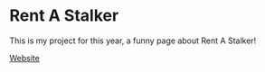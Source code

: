 # Rent A Stalker

This is my project for this year, a funny page about Rent A Stalker!

[Website](https://alkkawaii.github.io/Rent-A-Stalker/root/)
